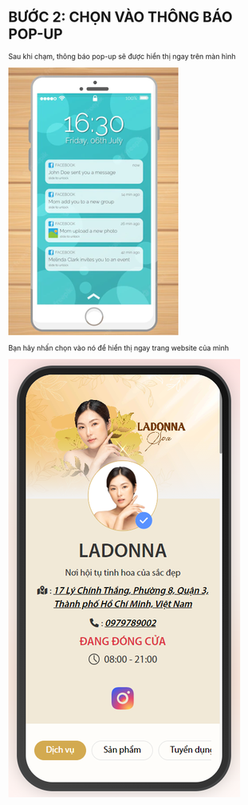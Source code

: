 # BƯỚC 2: CHỌN VÀO THÔNG BÁO POP-UP

Sau khi chạm, thông báo pop-up sẽ được hiển thị ngay trên màn hình

![Ảnh minh họa tạm thời](<../../../.gitbook/assets/image (14).png>)

Bạn hãy nhấn chọn vào nó để hiển thị ngay trang website của mình

![Ảnh minh họa tạm thời](../../../.gitbook/assets/image.png)
